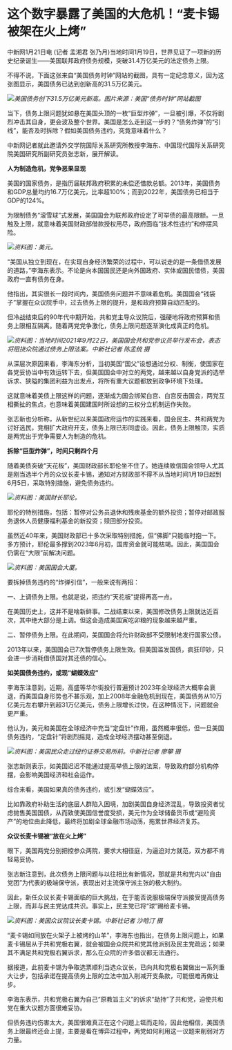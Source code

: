 # 这个数字暴露了美国的大危机！“麦卡锡被架在火上烤”

中新网1月21日电 (记者 孟湘君 张乃月)当地时间1月19日，世界见证了一项新的历史纪录诞生——美国联邦政府债务规模，突破31.4万亿美元的法定债务上限。

不得不说，下面这张来自“美国债务时钟”网站的截图，具有一定纪念意义，因为这张图显示，美国债务已达到创新高的31.5万亿美元。

![](https://inews.gtimg.com/newsapp_bt/0/15620940853/1000)_美国债务创下31.5万亿美元新高。图片来源：美国“债务时钟”网站截图_

当下，债务上限问题犹如悬在美国头顶的一枚“巨型炸弹”，一旦被引爆，不仅将剧烈冲击其自身，更会波及整个世界。美国是怎么走到这一步的？“债务炸弹”的“引线”，能否及时拆除？假如美国债务违约，究竟意味着什么？

中新网记者就此邀请外交学院国际关系研究所教授李海东、中国现代国际关系研究院美国研究所副研究员张志新，展开解读。

**人为制造危机，党争恶果显现**

美国的国家债务，是指历届联邦政府积累的未偿还借款总额。2013年，美国债务和GDP总量均约16.7万亿美元，比率超100%；而到2022年，美国债务已相当于GDP的124%。

为限制债务“滚雪球”式发展，美国国会为联邦政府设定了可举债的最高限额。一旦触及上限，就意味着美国财政部借款授权用尽，政府面临“技术性违约”和停摆风险。

![](https://inews.gtimg.com/newsapp_bt/0/15620940855/1000)_资料图：美元。_

“美国从独立到现在，在实现自身经济繁荣的过程中，可以说走的是一条借债发展的道路，”李海东表示。不论是向本国国民还是向外国政府、实体或国民借债，美国政府一直有债务在身。

他指出，其实很长一段时间内，美国债务问题并不意味着危机。美国国会“钱袋子”掌握在众议院手中，过去债务上限的提升，是和政府预算自动匹配的。

但冷战结束后的90年代中期开始，共和党主导众议院后，强硬地将政府预算和债务上限相互隔离。随着两党党争激化，债务上限问题逐渐演化成真正的危机。

![](https://inews.gtimg.com/newsapp_bt/0/15620940856/1000)_资料图：当地时间2021年9月22日，美国国会共和党参议员举行发布会，表态将阻挠众院通过债务上限法案。中新社记者
陈孟统 摄_

从深层次原因来看，李海东分析，当初美国“国父”设想通过分权、制衡，使国家在各党妥协当中有效运转下去，但美国国会中对立的两党，越来越以自身党派的选举诉求、狭隘的集团利益为出发点，将所有重大议题都放到政争环境下处理。

这就意味着美债上限这样的问题，逐渐成为国会绑架白宫、白宫反击国会，两党互相撕扯的焦点，也意味着美国建国时所设想的三权分立机制运作失败。

张志新也分析称，从新世纪以来美国政府运作的实践来看，国会民主、共和两党为讨好选民，竞相扩大政府开支，债务上限已形同虚设。因此，债务上限触顶，实质是两党出于党争需要人为制造的危机。

**拆除“巨型炸弹”，时间只剩四个月**

随着美债突破“天花板”，美国财政部长耶伦坐不住了。她连续致信国会领导人尤其是刚当选半个月的众议长麦卡锡，通知对方财政部不得不从当地时间1月19日起到6月5日，采取特别措施，避免债务违约。

![](https://inews.gtimg.com/newsapp_bt/0/15620940858/1000)_资料图：美国财长耶伦。_

耶伦的特别措施，包括：暂停对公务员退休和残疾基金的额外投资；暂停对邮政服务退休人员健康福利基金的新投资；赎回部分投资。

虽然近40年来，美国财政部已十多次采取特别措施，但“佛脚”只能临时抱一下。多方预计，耶伦最多撑到2023年6月初，国库资金就可能枯竭。因此，美国国会仍需在“大限”前解决问题。

![](https://inews.gtimg.com/newsapp_bt/0/15620940861/1000)_资料图：美国国会大厦。_

要拆掉债务违约的“炸弹引信”，一般来说有两招：

一、上调债务上限。也就是说，把违约“天花板”提得再高一点。

在美国历史上，这并不是啥新鲜事。二战结束以来，美国修改债务上限就达近百次，其中绝大部分是上调。但这会造成美国寅吃卯粮的现象越来越严重。

二、暂停债务上限。在此期间，美国国会将允许财政部不受限制地发行国家公债。

2013年以来，美国国会已7次暂停债务上限生效。但美国滥发国债，疯狂印钞，只会进一步消耗借债国对其还债的信心。

**如美国债务违约，或现“蝴蝶效应”**

李海东注意到，近期，高盛等华尔街投行普遍预计2023年全球经济大概率会衰退，而美国自身形势也不甚乐观，加上2008年金融危机到现在，美国债务从10万亿美元左右攀升到超31万亿美元，债务上限增长过快，在这种情况下，问题就会更严重。

他认为，美元和美国在全球经济中充当“定盘针”作用，虽然概率很低，但一旦美国债务违约，“定盘针”将剧烈摇晃，造成全球经济摆动甚至倒退。

![](https://inews.gtimg.com/newsapp_bt/0/15620940862/1000)_资料图：美国民众走过纽约证券交易所前。中新社记者
廖攀 摄_

张志新则表示，如美国迟迟不能通过提高举债上限的法案，导致政府部分机构停摆，会影响美国经济和社会运作。

综合来看，美国如果真的债务违约，或引发“蝴蝶效应”。

比如靠政府补助生活的底层人群陷入困境，加剧美国自身经济混乱，导致投资者忧虑抛售美国国债，从而致使美国信誉度受损，美元作为全球储备货币或“避险资产”的地位由此降低，最终将加剧全球金融市场动荡，拖累世界经济复苏。

**众议长麦卡锡被“放在火上烤”**

眼下，美国两党分别把控参众两院，要求大相径庭，为逼迫对方就范，双方都不肯轻易妥协。

张志新注意到，此次债务上限问题与以往相比有新情况，那就是共和党内以“自由党团”为代表的极端保守派，表现出对主流保守派主张的极大制约。

因此，新任众议长麦卡锡面临的巨大挑战，在于能否说服极端保守派接受提高债务上限，而非与民主党达成共识。事实上，民主党已将“球”踢给麦卡锡。

![](https://inews.gtimg.com/newsapp_bt/0/15596419781/1000)_资料图：美国众议院议长麦卡锡。中新社记者
沙晗汀 摄_

“麦卡锡如同放在火架子上被烤的山羊”，李海东也指出，在债务上限问题上，如果麦卡锡屈从于共和党极右翼，就会被国会众院共和党其他派别及民主党疏远；如果其不满足共和党极右翼诉求，那么在众院的许多倡议都无法通行。

据报道，此前麦卡锡为争取选票顺利当选众议长，已向共和党极右翼做出一系列重大让步，包括承诺在提高债务上限的立法中加入削减开支条款，可能很难再做让步。

李海东表示，共和党极右翼为自己“原教旨主义”的诉求“劫持”了共和党，迫使共和党在重大议题方面很难妥协。

但债务违约伤害太大，美国很难真正在这个问题上铤而走险，因此他相信，美国债务上限最终还会上提，主要是看在博弈过程中，两党如何利用这一议题来削弱对方力量。

